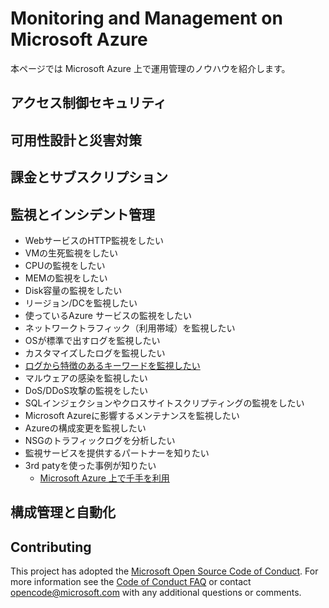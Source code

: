 # Monitoring and Management on Microsoft Azure
本ページでは Microsoft Azure 上で運用管理のノウハウを紹介します。

## アクセス制御セキュリティ

## 可用性設計と災害対策

## 課金とサブスクリプション

## 監視とインシデント管理
- WebサービスのHTTP監視をしたい
- VMの生死監視をしたい
- CPUの監視をしたい
- MEMの監視をしたい
- Disk容量の監視をしたい
- リージョン/DCを監視したい
- 使っているAzure サービスの監視をしたい
- ネットワークトラフィック（利用帯域）を監視したい
- OSが標準で出すログを監視したい
- カスタマイズしたログを監視したい
- [ログから特徴のあるキーワードを監視したい](CMandDeploy/SpecificAlert/README.md)
- マルウェアの感染を監視したい
- DoS/DDoS攻撃の監視をしたい
- SQLインジェクションやクロスサイトスクリプティングの監視をしたい
- Microsoft Azureに影響するメンテナンスを監視したい
- Azureの構成変更を監視したい
- NSGのトラフィックログを分析したい
- 監視サービスを提供するパートナーを知りたい
- 3rd patyを使った事例が知りたい
  - [Microsoft Azure 上で千手を利用](CMandDeploy/3rd-party-senju/README.md)

## 構成管理と自動化

## Contributing

This project has adopted the [Microsoft Open Source Code of Conduct](https://opensource.microsoft.com/codeofconduct/). For more information see the [Code of Conduct FAQ](https://opensource.microsoft.com/codeofconduct/faq/) or contact [opencode@microsoft.com](mailto:opencode@microsoft.com) with any additional questions or comments.

